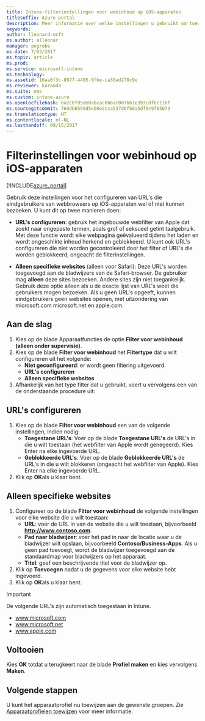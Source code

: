 ```yaml
---
title: Intune-filterinstellingen voor webinhoud op iOS-apparaten
titlesuffix: Azure portal
description: Meer informatie over welke instellingen u gebruikt om toegang tot websites toe te staan of te blokkeren vanaf iOS-apparaten.
keywords: 
author: lleonard-msft
ms.author: alleonar
manager: angrobe
ms.date: 7/03/2017
ms.topic: article
ms.prod: 
ms.service: microsoft-intune
ms.technology: 
ms.assetid: 16aa0f3c-8977-4495-9fbe-ca30ad278c9e
ms.reviewer: karanda
ms.suite: ems
ms.custom: intune-azure
ms.openlocfilehash: 6a2c0fd5de8abcac6b6ac007bb1e393cdfbc116f
ms.sourcegitcommit: 769db6599d5eb0e2cca537d0f60a5df9c9f05079
ms.translationtype: HT
ms.contentlocale: nl-NL
ms.lasthandoff: 09/15/2017
---
```

# <a name="web-content-filter-settings-for-ios-devices"></a>Filterinstellingen voor webinhoud op iOS-apparaten

[!INCLUDE[azure_portal](./includes/azure_portal.md)]

Gebruik deze instellingen voor het configureren van URL's die eindgebruikers van webbrowsers op iOS-apparaten wel of niet kunnen bezoeken. U kunt dit op twee manieren doen:

- **URL's configureren**: gebruik het ingebouwde webfilter van Apple dat zoekt naar ongepaste termen, zoals grof of seksueel getint taalgebruik. Met deze functie wordt elke webpagina geëvalueerd tijdens het laden en wordt ongeschikte inhoud herkend en geblokkeerd. U kunt ook URL's configureren die niet worden gecontroleerd door het filter of URL's die worden geblokkeerd, ongeacht de filterinstellingen.

- **Alleen specifieke websites** (alleen voor Safari): Deze URL's worden toegevoegd aan de bladwijzers van de Safari-browser. De gebruiker mag **alleen** deze sites bezoeken. Andere sites zijn niet toegankelijk. Gebruik deze optie alleen als u de exacte lijst van URL's weet die gebruikers mogen bezoeken.
Als u geen URL's opgeeft, kunnen eindgebruikers geen websites openen, met uitzondering van microsoft.com microsoft.net en apple.com.



## <a name="get-started"></a>Aan de slag

1. Kies op de blade Apparaatfuncties de optie **Filter voor webinhoud (alleen onder supervisie)**.
2. Kies op de blade **Filter voor webinhoud** het **Filtertype** dat u wilt configureren uit het volgende:
    - **Niet geconfigureerd**: er wordt geen filtering uitgevoerd.
    - **URL's configureren**
    - **Alleen specifieke websites**
3. Afhankelijk van het type filter dat u gebruikt, voert u vervolgens een van de onderstaande procedure uit:


## <a name="configure-urls"></a>URL's configureren

1. Kies op de blade **Filter voor webinhoud** een van de volgende instellingen, indien nodig:
    - **Toegestane URL's**: Voer op de blade **Toegestane URL's** de URL's in die u wilt toestaan (het webfilter van Apple wordt genegeerd). Kies Enter na elke ingevoerde URL.
    - **Geblokkeerde URL's**: Voer op de blade **Geblokkeerde URL's** de URL's in die u wilt blokkeren (ongeacht het webfilter van Apple). Kies Enter na elke ingevoerde URL.
2. Klik op **OK**als u klaar bent.


## <a name="specific-websites-only"></a>Alleen specifieke websites

1. Configureer op de blade **Filter voor webinhoud** de volgende instellingen voor elke website die u wilt toestaan:
    - **URL**: voer de URL in van de website die u wilt toestaan, bijvoorbeeld **http://www.contoso.com**.
    - **Pad naar bladwijzer**: voer het pad in naar de locatie waar u de bladwijzer wilt opslaan, bijvoorbeeld **Contoso/Business-Apps**. Als u geen pad toevoegt, wordt de bladwijzer toegevoegd aan de standaardmap voor bladwijzers op het apparaat.
    - **Titel**: geef een beschrijvende titel voor de bladwijzer op.
2. Klik op **Toevoegen** nadat u de gegevens voor elke website hebt ingevoerd.
3. Klik op **OK**als u klaar bent.

>[!IMPORTANT] 
> De volgende URL's zijn automatisch toegestaan in Intune.
> - www.microsoft.com
> - www.microsoft.net
> - www.apple.com

## <a name="finish-up"></a>Voltooien

Kies **OK** totdat u terugkeert naar de blade **Profiel maken** en kies vervolgens **Maken**.

## <a name="next-steps"></a>Volgende stappen

U kunt het apparaatprofiel nu toewijzen aan de gewenste groepen. Zie [Apparaatprofielen toewijzen](device-profile-assign.md) voor meer informatie.
